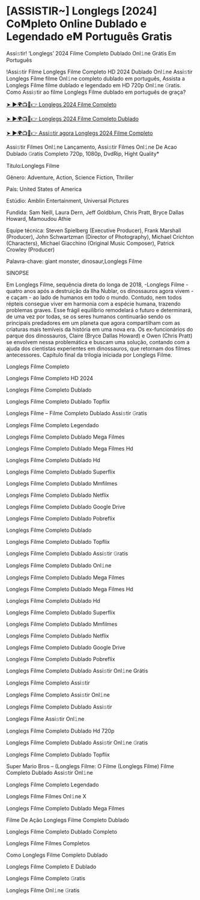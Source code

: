 # [ASSISTIR~] Longlegs [2024] Co𝗠pleto Online Dublado e Legendado e𝗠 Português Gratis
Assi𝚜tir! ‘Longlegs’ 2024 Filme Completo Dublado Onl𝚒ne Grátis Em Português

!Assi𝚜tir Filme Longlegs Filme Completo HD 2024 Dublado Onl𝚒ne Assi𝚜tir Longlegs Filme filme Onl𝚒ne completo dublado em português, Assista a Longlegs Filme filme dublado e legendado em HD 720p Onl𝚒ne 𝙶ratis. Como Assi𝚜tir ao filme Longlegs Filme dublado em português de graça?

[➤ ►🌍📺📱👉 Longlegs 2024 Filme Completo](https://t.co/7zvQ94zgXR)

[➤ ►🌍📺📱👉 Longlegs 2024 Filme Completo Dublado](https://t.co/7zvQ94zgXR)

[➤ ►🌍📺📱👉 Assi𝚜tir agora Longlegs 2024 Filme Completo](https://t.co/7zvQ94zgXR)

Assi𝚜tir Filmes Onl𝚒ne Lançamento, Assi𝚜tir Filmes Onl𝚒ne De Acao Dublado 𝙶ratis Completo 720p, 1080p, DvdRip, Hight Quality*



Título:Longlegs Filme



Gênero: Adventure, Action, Science Fiction, Thriller



País: United States of America



Estúdio: Amblin Entertainment, Universal Pictures



Fundida: Sam Neill, Laura Dern, Jeff Goldblum, Chris Pratt, Bryce Dallas Howard, Mamoudou Athie



Equipe técnica: Steven Spielberg (Executive Producer), Frank Marshall (Producer), John Schwartzman (Director of Photography), Michael Crichton (Characters), Michael Giacchino (Original Music Composer), Patrick Crowley (Producer)



Palavra-chave: giant monster, dinosaur,Longlegs Filme



SINOPSE



Em Longlegs Filme, sequência direta do longa de 2018, -Longlegs Filme - quatro anos após a destruição da Ilha Nublar, os dinossauros agora vivem - e caçam - ao lado de humanos em todo o mundo. Contudo, nem todos répteis consegue viver em harmonia com a espécie humana, trazendo problemas graves. Esse frágil equilíbrio remodelará o futuro e determinará, de uma vez por todas, se os seres humanos continuarão sendo os principais predadores em um planeta que agora compartilham com as criaturas mais temíveis da história em uma nova era. Os ex-funcionários do parque dos dinossauros, Claire (Bryce Dallas Howard) e Owen (Chris Pratt) se envolvem nessa problemática e buscam uma solução, contando com a ajuda dos cientistas experientes em dinossauros, que retornam dos filmes antecessores. Capítulo final da trilogia iniciada por Longlegs Filme.



Longlegs Filme Completo



Longlegs Filme Completo HD 2024



Longlegs Filme Completo Dublado



Longlegs Filme Completo Dublado Topflix



Longlegs Filme – Filme Completo Dublado Assi𝚜tir 𝙶ratis



Longlegs Filme Completo Legendado



Longlegs Filme Completo Dublado Mega Filmes



Longlegs Filme Completo Dublado Mega Filmes Hd



Longlegs Filme Completo Dublado Hd



Longlegs Filme Completo Dublado Superflix



Longlegs Filme Completo Dublado Mmfilmes



Longlegs Filme Completo Dublado Netflix



Longlegs Filme Completo Dublado Google Drive



Longlegs Filme Completo Dublado Pobreflix



Longlegs Filme Completo Dublado



Longlegs Filme Completo Dublado Topflix



Longlegs Filme Completo Dublado Assi𝚜tir 𝙶ratis



Longlegs Filme Completo Dublado Onl𝚒ne



Longlegs Filme Completo Dublado Mega Filmes



Longlegs Filme Completo Dublado Mega Filmes Hd



Longlegs Filme Completo Dublado Hd



Longlegs Filme Completo Dublado Superflix



Longlegs Filme Completo Dublado Mmfilmes



Longlegs Filme Completo Dublado Netflix



Longlegs Filme Completo Dublado Google Drive



Longlegs Filme Completo Dublado Pobreflix



Longlegs Filme Completo Dublado Assi𝚜tir Onl𝚒ne Grátis



Longlegs Filme Completo Assi𝚜tir



Longlegs Filme Completo Assi𝚜tir Onl𝚒ne



Longlegs Filme Completo Dublado Assi𝚜tir



Longlegs Filme Assi𝚜tir Onl𝚒ne



Longlegs Filme Completo Dublado Hd 720p



Longlegs Filme Completo Dublado Assi𝚜tir Onl𝚒ne 𝙶ratis



Longlegs Filme Completo Dublado Topflix



Super Mario Bros – (Longlegs Filme: O Filme (Longlegs Filme) Filme Completo Dublado Assi𝚜tir Onl𝚒ne



Longlegs Filme Completo Legendado



Longlegs Filme Filmes Onl𝚒ne X



Longlegs Filme Completo Dublado Mega Filmes



Filme De Ação Longlegs Filme Completo Dublado



Longlegs Filme Completo Dublado Completo



Longlegs Filme Filmes Completos



Como Longlegs Filme Completo Dublado



Longlegs Filme Completo E Dublado



Longlegs Filme Completo 𝙶ratis



Longlegs Filme Onl𝚒ne 𝙶ratis
